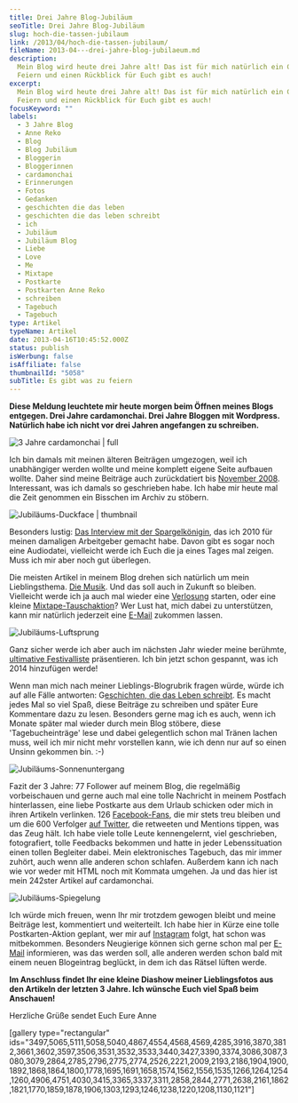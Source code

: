 ```yaml
---
title: Drei Jahre Blog-Jubiläum
seoTitle: Drei Jahre Blog-Jubiläum
slug: hoch-die-tassen-jubilaum
link: /2013/04/hoch-die-tassen-jubilaum/
fileName: 2013-04---drei-jahre-blog-jubilaeum.md
description:
  Mein Blog wird heute drei Jahre alt! Das ist für mich natürlich ein Grund zum
  Feiern und einen Rückblick für Euch gibt es auch!
excerpt:
  Mein Blog wird heute drei Jahre alt! Das ist für mich natürlich ein Grund zum
  Feiern und einen Rückblick für Euch gibt es auch!
focusKeyword: ""
labels:
  - 3 Jahre Blog
  - Anne Reko
  - Blog
  - Blog Jubiläum
  - Bloggerin
  - Bloggerinnen
  - cardamonchai
  - Erinnerungen
  - Fotos
  - Gedanken
  - geschichten die das leben
  - geschichten die das leben schreibt
  - ich
  - Jubiläum
  - Jubiläum Blog
  - Liebe
  - Love
  - Me
  - Mixtape
  - Postkarte
  - Postkarten Anne Reko
  - schreiben
  - Tagebuch
  - Tagebuch
type: Artikel
typeName: Artikel
date: 2013-04-16T10:45:52.000Z
status: publish
isWerbung: false
isAffiliate: false
thumbnailId: "5058"
subTitle: Es gibt was zu feiern
---
```


<strong>Diese Meldung leuchtete mir heute morgen beim Öffnen meines Blogs
entgegen. Drei Jahre cardamonchai. Drei Jahre Bloggen mit Wordpress. Natürlich
habe ich nicht vor drei Jahren angefangen zu schreiben. </strong>

![3 Jahre cardamonchai | full](http://cardamonchai.com/wp-content/uploads/2013/04/3-jahre-cardamonchai1.png "3 Jahre cardamonchai")

Ich bin damals mit meinen älteren Beiträgen umgezogen, weil ich unabhängiger
werden wollte und meine komplett eigene Seite aufbauen wollte. Daher sind meine
Beiträge auch zurückdatiert bis
<a title="November 2008" href="//2008/11/" target="_blank" rel="noopener">November
2008</a>. Interessant, was ich damals so geschrieben habe. Ich habe mir heute
mal die Zeit genommen ein Bisschen im Archiv zu stöbern.

![Jubiläums-Duckface | thumbnail](http://cardamonchai.files.wordpress.com/2013/04/521321_558557654166368_410771033_n.jpg?w=138 "Jubiläums-Duckface")

Besonders lustig:
<a title="Johanna Schuster" href="//2010/04/27/interview-mit-der-schrobenhausener-spargelkonigin-johanna-schuster/" target="_blank" rel="noopener">Das
Interview mit der Spargelkönigin</a>, das ich 2010 für meinen damaligen
Arbeitgeber gemacht habe. Davon gibt es sogar noch eine Audiodatei, vielleicht
werde ich Euch die ja eines Tages mal zeigen. Muss ich mir aber noch gut
überlegen.

Die meisten Artikel in meinem Blog drehen sich natürlich um mein Lieblingsthema.
<a title="Musik" href="//?s=musik" target="_blank" rel="noopener">Die Musik</a>.
Und das soll auch in Zukunft so bleiben. Vielleicht werde ich ja auch mal wieder
eine
<a title="Verlosung" href="//?s=Verlosung" target="_blank" rel="noopener">Verlosung</a>
starten, oder eine kleine
<a title="Mixtape" href="//?s=mixtape" target="_blank" rel="noopener">Mixtape-Tauschaktion</a>?
Wer Lust hat, mich dabei zu unterstützen, kann mir natürlich jederzeit eine
<a title="info@cardamonchai.com" href="mailto:info@cardamonchai.com" target="_blank" rel="noopener">E-Mail</a>
zukommen lassen.

![Jubiläums-Luftsprung](http://cardamonchai.files.wordpress.com/2013/04/542296_460562973965837_258537226_n.jpg?w=200 "Jubiläums-Luftsprung")

Ganz sicher werde ich aber auch im nächsten Jahr wieder meine berühmte,
<a title="Die ultimative Festivalliste" href="//2013/03/28/die-ultimative-festivalliste-2013/" target="_blank" rel="noopener">ultimative
Festivalliste</a> präsentieren. Ich bin jetzt schon gespannt, was ich 2014
hinzufügen werde!

Wenn man mich nach meiner Lieblings-Blogrubrik fragen würde, würde ich auf alle
Fälle antworten:
G<a title="Geschichten die das Leben schreibt" href="//category/geschichten-die-das-leben-schreibt/" target="_blank" rel="noopener">eschichten,
die das Leben schreibt</a>. Es macht jedes Mal so viel Spaß, diese Beiträge zu
schreiben und später Eure Kommentare dazu zu lesen. Besonders gerne mag ich es
auch, wenn ich Monate später mal wieder durch mein Blog stöbere, diese
'Tagebucheinträge' lese und dabei gelegentlich schon mal Tränen lachen muss,
weil ich mir nicht mehr vorstellen kann, wie ich denn nur auf so einen Unsinn
gekommen bin. :-)

![Jubiläums-Sonnenuntergang](http://cardamonchai.files.wordpress.com/2013/04/294501_463496133672521_2123941963_n.jpg?w=186 "Jubiläums-Sonnenuntergang")

Fazit der 3 Jahre: 77 Follower auf meinem Blog, die regelmäßig vorbeischauen und
gerne auch mal eine tolle Nachricht in meinem Postfach hinterlassen, eine liebe
Postkarte aus dem Urlaub schicken oder mich in ihren Artikeln verlinken. 126
<a title="Facebook" href="https://www.facebook.com/cardamonchai" target="_blank" rel="noopener">Facebook-Fans</a>,
die mir stets treu bleiben und um die 600 Verfolger
<a title="Twitter" href="https://twitter.com/Anne_Reko" target="_blank" rel="noopener">auf
Twitter</a>, die retweeten und Mentions tippen, was das Zeug hält. Ich habe
viele tolle Leute kennengelernt, viel geschrieben, fotografiert, tolle Feedbacks
bekommen und hatte in jeder Lebenssituation einen tollen Begleiter dabei. Mein
elektronisches Tagebuch, das mir immer zuhört, auch wenn alle anderen schon
schlafen. Außerdem kann ich nach wie vor weder mit HTML noch mit Kommata
umgehen. Ja und das hier ist mein 242ster Artikel auf cardamonchai.

![Jubiläums-Spiegelung](http://cardamonchai.files.wordpress.com/2013/04/558411_448935428461925_421215232_n.jpg?w=300 "Jubiläums-Spiegelung")

Ich würde mich freuen, wenn Ihr mir trotzdem gewogen bleibt und meine Beiträge
lest, kommentiert und weiterteilt. Ich habe hier in Kürze eine tolle
Postkarten-Aktion geplant, wer mir auf
<a title="Instagram" href="http://instagram.com/anne_reko/" target="_blank" rel="noopener">Instagram</a>
folgt, hat schon was mitbekommen. Besonders Neugierige können sich gerne schon
mal per
<a title="info@cardamonchai.com" href="mailto:info@cardamonchai.com" target="_blank" rel="noopener">E-Mail</a>
informieren, was das werden soll, alle anderen werden schon bald mit einem neuen
Blogeintrag beglückt, in dem ich das Rätsel lüften werde.

<strong>Im Anschluss findet Ihr eine kleine Diashow meiner Lieblingsfotos aus
den Artikeln der letzten 3 Jahre. Ich wünsche Euch viel Spaß beim
Anschauen!</strong>

Herzliche Grüße sendet Euch Eure Anne

[gallery type="rectangular"
ids="3497,5065,5111,5058,5040,4867,4554,4568,4569,4285,3916,3870,3812,3661,3602,3597,3506,3531,3532,3533,3440,3427,3390,3374,3086,3087,3080,3079,2864,2785,2796,2775,2774,2526,2221,2009,2193,2186,1904,1900,1892,1868,1864,1800,1778,1695,1691,1658,1574,1562,1556,1535,1266,1264,1254,1260,4906,4751,4030,3415,3365,3337,3311,2858,2844,2771,2638,2161,1862,1821,1770,1859,1878,1906,1303,1293,1246,1238,1220,1208,1130,1121"]

